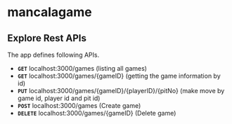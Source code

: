 # mancalagame

## Explore Rest APIs  
  
The app defines following APIs.  
      
 - **`GET`** localhost:3000/games (listing all games) 
 - **`GET`** localhost:3000/games/{gameID} (getting the game information by id) 
 - **`PUT`** localhost:3000/games/{gameID}/{playerID}/{pitNo} (make move by game id, player id and pit id) 
 - **`POST`** localhost:3000/games (Create game) 
 - **`DELETE`** localhost:3000/games/{gameID} (Delete game) 